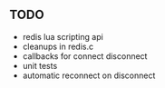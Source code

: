 ## TODO
* redis lua scripting api
* cleanups in redis.c
* callbacks for connect disconnect
* unit tests
* automatic reconnect on disconnect
